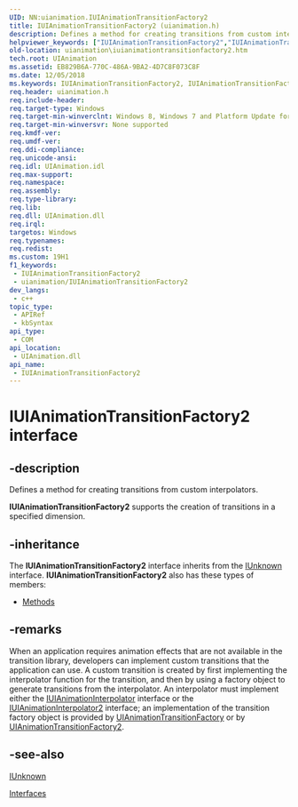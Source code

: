 ```yaml
---
UID: NN:uianimation.IUIAnimationTransitionFactory2
title: IUIAnimationTransitionFactory2 (uianimation.h)
description: Defines a method for creating transitions from custom interpolators. supports the creation of transitions in a specified dimension.
helpviewer_keywords: ["IUIAnimationTransitionFactory2","IUIAnimationTransitionFactory2 interface [Windows Animation]","IUIAnimationTransitionFactory2 interface [Windows Animation]","described","uianimation.iuianimationtransitionfactory2","uianimation/IUIAnimationTransitionFactory2"]
old-location: uianimation\iuianimationtransitionfactory2.htm
tech.root: UIAnimation
ms.assetid: EB829B6A-770C-486A-9BA2-4D7C8F073C8F
ms.date: 12/05/2018
ms.keywords: IUIAnimationTransitionFactory2, IUIAnimationTransitionFactory2 interface [Windows Animation], IUIAnimationTransitionFactory2 interface [Windows Animation],described, uianimation.iuianimationtransitionfactory2, uianimation/IUIAnimationTransitionFactory2
req.header: uianimation.h
req.include-header: 
req.target-type: Windows
req.target-min-winverclnt: Windows 8, Windows 7 and Platform Update for Windows 7 [desktop apps \| UWP apps]
req.target-min-winversvr: None supported
req.kmdf-ver: 
req.umdf-ver: 
req.ddi-compliance: 
req.unicode-ansi: 
req.idl: UIAnimation.idl
req.max-support: 
req.namespace: 
req.assembly: 
req.type-library: 
req.lib: 
req.dll: UIAnimation.dll
req.irql: 
targetos: Windows
req.typenames: 
req.redist: 
ms.custom: 19H1
f1_keywords:
 - IUIAnimationTransitionFactory2
 - uianimation/IUIAnimationTransitionFactory2
dev_langs:
 - c++
topic_type:
 - APIRef
 - kbSyntax
api_type:
 - COM
api_location:
 - UIAnimation.dll
api_name:
 - IUIAnimationTransitionFactory2
---
```


# IUIAnimationTransitionFactory2 interface


## -description

Defines a method for creating transitions from custom interpolators.

<b>IUIAnimationTransitionFactory2</b> supports the creation of transitions in a specified dimension.

## -inheritance

The <b xmlns:loc="http://microsoft.com/wdcml/l10n">IUIAnimationTransitionFactory2</b> interface inherits from the <a href="/windows/desktop/api/unknwn/nn-unknwn-iunknown">IUnknown</a> interface. <b>IUIAnimationTransitionFactory2</b> also has these types of members:
<ul>
<li><a href="https://docs.microsoft.com/">Methods</a></li>
</ul>

## -remarks

When an application requires animation effects that are not available in the transition library, developers can implement custom transitions that the application can use. A custom transition is created by first implementing the interpolator function for the transition, and then by using a factory object to generate transitions from the interpolator. An interpolator must implement either the <a href="/windows/desktop/api/uianimation/nn-uianimation-iuianimationinterpolator">IUIAnimationInterpolator</a> interface or the <a href="/windows/desktop/api/uianimation/nn-uianimation-iuianimationinterpolator2">IUIAnimationInterpolator2</a> interface; an implementation of the transition factory object is provided by <a href="/previous-versions/windows/desktop/legacy/dd317024(v=vs.85)">UIAnimationTransitionFactory</a> or by <a href="/previous-versions/windows/desktop/legacy/hh448667(v=vs.85)">UIAnimationTransitionFactory2</a>.

## -see-also

<a href="/windows/desktop/api/unknwn/nn-unknwn-iunknown">IUnknown</a>



<a href="/windows/desktop/UIAnimation/-interfaces-main">Interfaces</a>
